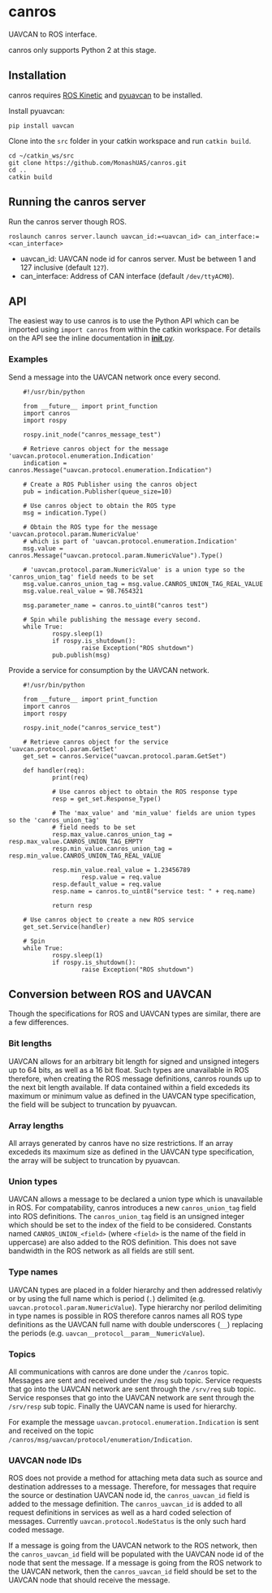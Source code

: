 # canros
UAVCAN to ROS interface.

canros only supports Python 2 at this stage.

## Installation
canros requires [ROS Kinetic](http://wiki.ros.org/kinetic/Installation) and [pyuavcan](http://uavcan.org/Implementations/Pyuavcan/) to be installed.

Install pyuavcan:

    pip install uavcan

Clone into the `src` folder in your catkin workspace and run `catkin build`.

    cd ~/catkin_ws/src
    git clone https://github.com/MonashUAS/canros.git
    cd ..
    catkin build


## Running the canros server
Run the canros server though ROS.

    roslaunch canros server.launch uavcan_id:=<uavcan_id> can_interface:=<can_interface>

- uavcan_id: UAVCAN node id for canros server. Must be between 1 and 127 inclusive (default `127`).
- can_interface: Address of CAN interface (default `/dev/ttyACM0`).


## API
The easiest way to use canros is to use the Python API which can be imported using `import canros` from within the catkin workspace.
For details on the API see the inline documentation in [__init__.py](src/canros/__init__.py).


### Examples
Send a message into the UAVCAN network once every second.

        #!/usr/bin/python

        from __future__ import print_function
        import canros
        import rospy

        rospy.init_node("canros_message_test")

        # Retrieve canros object for the message 'uavcan.protocol.enumeration.Indication'
        indication = canros.Message("uavcan.protocol.enumeration.Indication")

        # Create a ROS Publisher using the canros object
        pub = indication.Publisher(queue_size=10)

        # Use canros object to obtain the ROS type
        msg = indication.Type()

        # Obtain the ROS type for the message 'uavcan.protocol.param.NumericValue'
        # which is part of 'uavcan.protocol.enumeration.Indication'
        msg.value = canros.Message("uavcan.protocol.param.NumericValue").Type()

        # 'uavcan.protocol.param.NumericValue' is a union type so the 'canros_union_tag' field needs to be set
        msg.value.canros_union_tag = msg.value.CANROS_UNION_TAG_REAL_VALUE
        msg.value.real_value = 98.7654321

        msg.parameter_name = canros.to_uint8("canros test")

        # Spin while publishing the message every second.
        while True:
                rospy.sleep(1)
                if rospy.is_shutdown():
                        raise Exception("ROS shutdown")
                pub.publish(msg)

Provide a service for consumption by the UAVCAN network.

        #!/usr/bin/python

        from __future__ import print_function
        import canros
        import rospy

        rospy.init_node("canros_service_test")

        # Retrieve canros object for the service 'uavcan.protocol.param.GetSet'
        get_set = canros.Service("uavcan.protocol.param.GetSet")

        def handler(req):
                print(req)

                # Use canros object to obtain the ROS response type
                resp = get_set.Response_Type()

                # The 'max_value' and 'min_value' fields are union types so the 'canros_union_tag'
                # field needs to be set
                resp.max_value.canros_union_tag = resp.max_value.CANROS_UNION_TAG_EMPTY
                resp.min_value.canros_union_tag = resp.min_value.CANROS_UNION_TAG_REAL_VALUE

                resp.min_value.real_value = 1.23456789
                        resp.value = req.value
                resp.default_value = req.value
                resp.name = canros.to_uint8("service test: " + req.name)

                return resp

        # Use canros object to create a new ROS service
        get_set.Service(handler)

        # Spin
        while True:
                rospy.sleep(1)
                if rospy.is_shutdown():
                        raise Exception("ROS shutdown")

## Conversion between ROS and UAVCAN
Though the specifications for ROS and UAVCAN types are similar, there are a few differences.

### Bit lengths
UAVCAN allows for an arbitrary bit length for signed and unsigned integers up to 64 bits, as well as a 16 bit float.
Such types are unavailable in ROS therefore, when creating the ROS message definitions, canros rounds up to the next bit length available.
If data contained within a field excededs its maximum or minimum value as defined in the UAVCAN type specification, the field will be subject to truncation by pyuavcan.

### Array lengths
All arrays generated by canros have no size restrictions.
If an array excededs its maximum size as defined in the UAVCAN type specification, the array will be subject to truncation by pyuavcan.

### Union types
UAVCAN allows a message to be declared a union type which is unavailable in ROS.
For compatability, canros introduces a new `canros_union_tag` field into ROS definitions.
The `canros_union_tag` field is an unsigned integer which should be set to the index of the field to be considered.
Constants named `CANROS_UNION_<field>` (where `<field>` is the name of the field in uppercase) are also added to the ROS definition.
This does not save bandwidth in the ROS network as all fields are still sent.

### Type names
UAVCAN types are placed in a folder hierarchy and then addressed relativly or by using the full name which is period (`.`) delimited (e.g. `uavcan.protocol.param.NumericValue`).
Type hierarchy nor perilod delimiting in type names is possible in ROS therefore canros names all ROS type definitions as the UAVCAN full name with double underscores (`__`) replacing the periods (e.g. `uavcan__protocol__param__NumericValue`).

### Topics
All communications with canros are done under the `/canros` topic.
Messages are sent and received under the `/msg` sub topic.
Service requests that go into the UAVCAN network are sent through the `/srv/req` sub topic.
Service responses that go into the UAVCAN network are sent through the `/srv/resp` sub topic.
Finally the UAVCAN name is used for hierarchy.

For example the message `uavcan.protocol.enumeration.Indication` is sent and received on the topic `/canros/msg/uavcan/protocol/enumeration/Indication`.

### UAVCAN node IDs
ROS does not provide a method for attaching meta data such as source and destination addresses to a message. Therefore, for messages that require the source or destination UAVCAN node id, the `canros_uavcan_id` field is added to the message definition.
The `canros_uavcan_id` is added to all request definitions in services as well as a hard coded selection of messages.
Currently `uavcan.protocol.NodeStatus` is the only such hard coded message.

If a message is going from the UAVCAN network to the ROS network, then the `canros_uavcan_id` field will be populated with the UAVCAN node id of the node that sent the message.
If a message is going from the ROS network to the UAVCAN network, then the `canros_uavcan_id` field should be set to the UAVCAN node that should receive the message.
